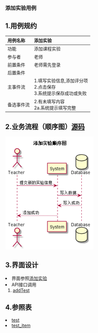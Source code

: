 ### 添加实验用例
## 1.用例规约
|用例名称|添加实验|  
|:-|:-|  
|功能|添加课程实验|  
|参与者|老师|  
|前置条件|老师需先登录|  
|后置条件||
|主事件流| 1.填写实验信息,添加评分项<br>2.点击保存<br>3.系统提示保存成功或失败|  
|备选事件流|2.有未填写内容<br>2a.系统提示填写完整|


## 2.业务流程（顺序图）<a href="../src/sequence/sequence添加实验.puml">源码</a>

![](../sequence添加实验.png)

## 3.界面设计

<li>界面参照<a href="../ui_png/addexperiment.png">添加实验</a></li>
<li>
API接口调用
<ol>
<li><a href="../接口/addTest.md">addTest</a></li>
</ol>
</li>

## 4.参照表

<li><a href="../数据库设计.md/#test">test</a></li>
<li><a href="../数据库设计.md/#test_item">test_item</a></li>